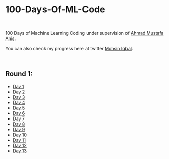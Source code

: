 # 100-Days-Of-ML-Code
<br>

100 Days of Machine Learning Coding under supervision of [Ahmad Mustafa Anis](https://github.com/ahmadmustafaanis).

You can also check my progress here at twitter [Mohsin Iqbal](https://twitter.com/MohsinIqbalpk).

<br>

## Round 1:
- [Day 1](https://github.com/mohsinipk/100-Days-Of-ML-Code/tree/main/Round%201)
- [Day 2](https://github.com/mohsinipk/100-Days-Of-ML-Code/tree/main/Round%201)
- [Day 3](https://github.com/mohsinipk/100-Days-Of-ML-Code/tree/main/Round%201)
- [Day 4](https://github.com/mohsinipk/100-Days-Of-ML-Code/tree/main/Round%201)
- [Day 5](https://github.com/mohsinipk/100-Days-Of-ML-Code/tree/main/Round%201)
- [Day 6](https://github.com/mohsinipk/100-Days-Of-ML-Code/tree/main/Round%201)
- [Day 7](https://github.com/mohsinipk/100-Days-Of-ML-Code/tree/main/Round%201)
- [Day 8](https://github.com/mohsinipk/100-Days-Of-ML-Code/tree/main/Round%201)
- [Day 9](https://github.com/mohsinipk/100-Days-Of-ML-Code/tree/main/Round%201)
- [Day 10](https://github.com/mohsinipk/100-Days-Of-ML-Code/tree/main/Round%201)
- [Day 11](https://github.com/mohsinipk/100-Days-Of-ML-Code/tree/main/Round%201)
- [Day 12](https://github.com/mohsinipk/100-Days-Of-ML-Code/tree/main/Round%201)
- [Day 13](https://github.com/mohsinipk/100-Days-Of-ML-Code/tree/main/Round%201)
